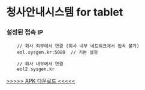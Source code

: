 # 청사안내시스템 for tablet

### 설정된 접속 IP
```
    // 회사 외부에서 연결 (회사 내부 네트워크에서 접속 불가)
    eol.sysgen.kr:5080  // 기본 설정

    // 회사 내부에서 연결
    eol2.sysgen.kr
```
  
[>>>>> APK 다운로드 <<<<<](https://drive.google.com/file/d/1dKHQRQ0asl91GNRKgZhfWBhbCN0hVQA3/view?usp=sharing)
